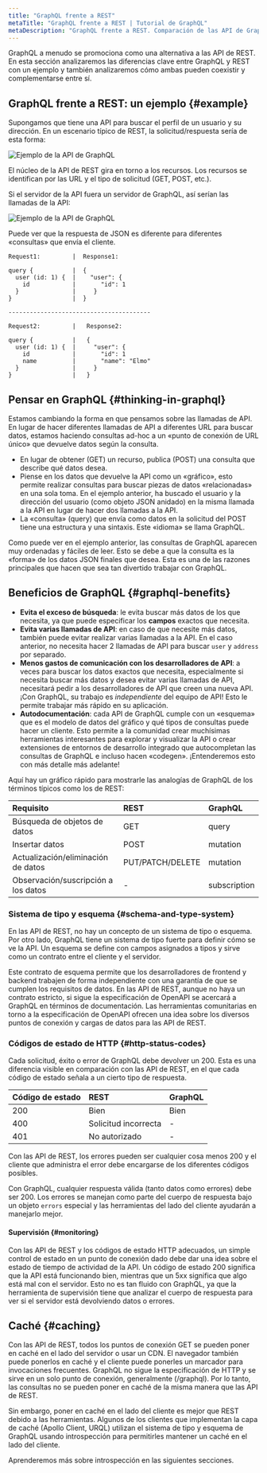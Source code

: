 ```yaml
---
title: "GraphQL frente a REST"
metaTitle: "GraphQL frente a REST | Tutorial de GraphQL"
metaDescription: "GraphQL frente a REST. Comparación de las API de GraphQL y REST, destacando las diferencias clave con ejemplos y en detalle sobre cómo se complementan entre sí"
---
```


GraphQL a menudo se promociona como una alternativa a las API de REST. En esta sección analizaremos las diferencias clave entre GraphQL y REST con un ejemplo y también analizaremos cómo ambas pueden coexistir y complementarse entre sí.

## GraphQL frente a REST: un ejemplo {#example}

Supongamos que tiene una API para buscar el perfil de un usuario y su dirección. En un escenario típico de REST, la solicitud/respuesta sería de esta forma:

![Ejemplo de la API de GraphQL](https://graphql-engine-cdn.hasura.io/learn-hasura/assets/graphql-react/rest-api.png)

El núcleo de la API de REST gira en torno a los recursos. Los recursos se identifican por las URL y el tipo de solicitud (GET, POST, etc.).

Si el servidor de la API fuera un servidor de GraphQL, así serían las llamadas de la API:

![Ejemplo de la API de GraphQL](https://graphql-engine-cdn.hasura.io/learn-hasura/assets/graphql-react/graphql-api.gif)

Puede ver que la respuesta de JSON es diferente para diferentes «consultas» que envía el cliente.

```
Request1:         |  Response1:

query {           |  {
  user (id: 1) {  |    "user": {
    id            |       "id": 1
  }               |     }
}                 |  }

----------------------------------------

Request2:         |   Response2:

query {           |   {
  user (id: 1) {  |     "user": {
    id            |       "id": 1
    name          |       "name": "Elmo"
  }               |     }
}                 |   }
```

## Pensar en GraphQL {#thinking-in-graphql}

Estamos cambiando la forma en que pensamos sobre las llamadas de API. En lugar de hacer diferentes llamadas de API a diferentes URL para buscar datos, estamos haciendo consultas ad-hoc a un «punto de conexión de URL único» que devuelve datos según la consulta.
- En lugar de obtener (GET) un recurso, publica (POST) una consulta que describe qué datos desea.
- Piense en los datos que devuelve la API como un «gráfico», esto permite realizar consultas para buscar piezas de datos «relacionadas» en una sola toma. En el ejemplo anterior, ha buscado el usuario y la dirección del usuario (como objeto JSON anidado) en la misma llamada a la API en lugar de hacer dos llamadas a la API.
- La «consulta» (query) que envía como datos en la solicitud del POST tiene una estructura y una sintaxis. Este «idioma» se llama GraphQL.

Como puede ver en el ejemplo anterior, las consultas de GraphQL aparecen muy ordenadas y fáciles de leer. Esto se debe a que la consulta es la «forma» de los datos JSON finales que desea. Esta es una de las razones principales que hacen que sea tan divertido trabajar con GraphQL.

## Beneficios de GraphQL {#graphql-benefits}

- **Evita el exceso de búsqueda**: le evita buscar más datos de los que necesita, ya que puede especificar los **campos** exactos que necesita.
- **Evita varias llamadas de API**: en caso de que necesite más datos, también puede evitar realizar varias llamadas a la API. En el caso anterior, no necesita hacer 2 llamadas de API para buscar `user` y `address` por separado.
- **Menos gastos de comunicación con los desarrolladores de API**: a veces para buscar los datos exactos que necesita, especialmente si necesita buscar más datos y desea evitar varias llamadas de API, necesitará pedir a los desarrolladores de API que creen una nueva API. ¡Con GraphQL, su trabajo es *independiente* del equipo de API! Esto le permite trabajar más rápido en su aplicación.
- **Autodocumentación**: cada API de GraphQL cumple con un «esquema» que es el modelo de datos del gráfico y qué tipos de consultas puede hacer un cliente. Esto permite a la comunidad crear muchísimas herramientas interesantes para explorar y visualizar la API o crear extensiones de entornos de desarrollo integrado que autocompletan las consultas de GraphQL e incluso hacen «codegen». ¡Entenderemos esto con más detalle más adelante!

Aquí hay un gráfico rápido para mostrarle las analogías de GraphQL de los términos típicos como los de REST:

| Requisito | REST | GraphQL |
| :-- | :-- | :-- |
| Búsqueda de objetos de datos | GET | query |
| Insertar datos | POST | mutation |
| Actualización/eliminación de datos | PUT/PATCH/DELETE | mutation |
| Observación/suscripción a los datos | - | subscription |

### Sistema de tipo y esquema {#schema-and-type-system}

En las API de REST, no hay un concepto de un sistema de tipo o esquema. Por otro lado, GraphQL tiene un sistema de tipo fuerte para definir cómo se ve la API. Un esquema se define con campos asignados a tipos y sirve como un contrato entre el cliente y el servidor.

Este contrato de esquema permite que los desarrolladores de frontend y backend trabajen de forma independiente con una garantía de que se cumplen los requisitos de datos. En las API de REST, aunque no haya un contrato estricto, si sigue la especificación de OpenAPI se acercará a GraphQL en términos de documentación. Las herramientas comunitarias en torno a la especificación de OpenAPI ofrecen una idea sobre los diversos puntos de conexión y cargas de datos para las API de REST.

### Códigos de estado de HTTP {#http-status-codes}

Cada solicitud, éxito o error de GraphQL debe devolver un 200. Esta es una diferencia visible en comparación con las API de REST, en el que cada código de estado señala a un cierto tipo de respuesta.

| Código de estado | REST | GraphQL |
| :-- | :-- | :-- |
| 200 | Bien | Bien |
| 400 | Solicitud incorrecta | - |
| 401 | No autorizado | - |

Con las API de REST, los errores pueden ser cualquier cosa menos 200 y el cliente que administra el error debe encargarse de los diferentes códigos posibles.

Con GraphQL, cualquier respuesta válida (tanto datos como errores) debe ser 200. Los errores se manejan como parte del cuerpo de respuesta bajo un objeto `errors` especial y las herramientas del lado del cliente ayudarán a manejarlo mejor.

#### Supervisión {#monitoring}

Con las API de REST y los códigos de estado HTTP adecuados, un simple control de estado en un punto de conexión dado debe dar una idea sobre el estado de tiempo de actividad de la API. Un código de estado 200 significa que la API está funcionando bien, mientras que un 5xx significa que algo está mal con el servidor. Esto no es tan fluido con GraphQL, ya que la herramienta de supervisión tiene que analizar el cuerpo de respuesta para ver si el servidor está devolviendo datos o errores.

## Caché {#caching}

Con las API de REST, todos los puntos de conexión GET se pueden poner en caché en el lado del servidor o usar un CDN. El navegador también puede ponerlos en caché y el cliente puede ponerles un marcador para invocaciones frecuentes. GraphQL no sigue la especificación de HTTP y se sirve en un solo punto de conexión, generalmente (/graphql). Por lo tanto, las consultas no se pueden poner en caché de la misma manera que las API de REST.

Sin embargo, poner en caché en el lado del cliente es mejor que REST debido a las herramientas. Algunos de los clientes que implementan la capa de caché (Apollo Client, URQL) utilizan el sistema de tipo y esquema de GraphQL usando introspección para permitirles mantener un caché en el lado del cliente.

Aprenderemos más sobre introspección en las siguientes secciones.


